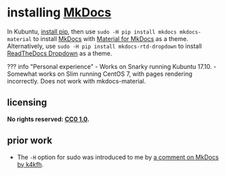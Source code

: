 # installing [MkDocs]
In Kubuntu, [install pip](instpip.md), then use `sudo -H pip install mkdocs mkdocs-material` to install [MkDocs](https://www.mkdocs.org/) with [Material for MkDocs](https://github.com/squidfunk/mkdocs-material) as a theme. Alternatively, use `sudo -H pip install mkdocs-rtd-dropdown` to install [ReadTheDocs Dropdown](https://github.com/cjsheets/mkdocs-rtd-dropdown) as a theme.

??? info "Personal experience"
    - Works on Snarky running Kubuntu 17.10.
    - Somewhat works on Slim running CentOS 7, with pages rendering incorrectly. Does not work with mkdocs-material.

## licensing
**No rights reserved: [CC0 1.0](https://creativecommons.org/publicdomain/zero/1.0/).**

## prior work
- The `-H` option for sudo was introduced to me by [a comment on MkDocs by k4kfh](https://github.com/mkdocs/mkdocs/issues/195#issuecomment-158222944).

[MkDocs]: https://www.mkdocs.org/
